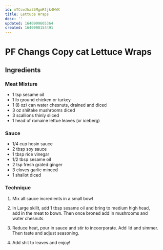 ```yaml
---
id: mTCcwJha35MgmRfjk4HWX
title: Lettuce Wraps
desc: ''
updated: 1640999605364
created: 1640998154491
---
```



# PF Changs Copy cat Lettuce Wraps

## Ingredients
### Meat Mixture
- 1 tsp sesame oil
- 1 lb ground chicken or turkey
- 1 (8 oz) can water chesnuts, drained and diced
- 3 oz shiitake mushrooms diced
- 3 scallions thinly sliced
- 1 head of romaine lettue leaves (or iceberg)

### Sauce 
- 1/4 cup hosin sauce
- 2 tbsp soy sauce
- 1 tbsp rice vinegar
- 1/2 tbsp sesame oil
- 2 tsp fresh grated ginger
- 3 cloves garlic minced
- 1 shallot diced

### Technique

1. Mix all sauce incredients in a small bowl

2. In Large skillt, add 1 tbsp sesame oil and bring to medium high head, add in the meat to bown. Then once broned add in mushrooms and water chesnuts

3. Reduce heat, pour in sauce and stir to incoorporate. Add lid and simmer. Then taste and adjust seasoning.

4. Add shit to leaves and enjoy!


